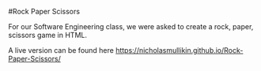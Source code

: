 #Rock Paper Scissors

For our Software Engineering class, we were asked to create a rock, paper, scissors game in HTML. 

A live version can be found here https://nicholasmullikin.github.io/Rock-Paper-Scissors/
